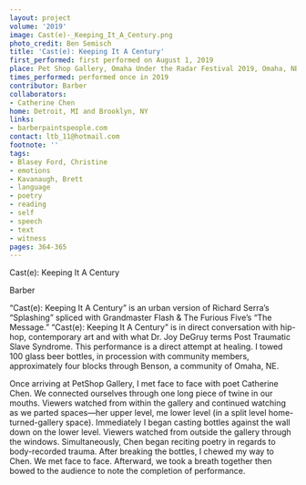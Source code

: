 ```yaml
---
layout: project
volume: '2019'
image: Cast(e)-_Keeping_It_A_Century.png
photo_credit: Ben Semisch
title: 'Cast(e): Keeping It A Century'
first_performed: first performed on August 1, 2019
place: Pet Shop Gallery, Omaha Under the Radar Festival 2019, Omaha, NB
times_performed: performed once in 2019
contributor: Barber
collaborators:
- Catherine Chen
home: Detroit, MI and Brooklyn, NY
links:
- barberpaintspeople.com
contact: ltb_11@hotmail.com
footnote: ''
tags:
- Blasey Ford, Christine
- emotions
- Kavanaugh, Brett
- language
- poetry
- reading
- self
- speech
- text
- witness
pages: 364-365
---
```


Cast(e): Keeping It A Century

Barber

“Cast(e): Keeping It A Century” is an urban version of Richard Serra’s “Splashing” spliced with Grandmaster Flash & The Furious Five’s “The Message.” “Cast(e): Keeping It A Century” is in direct conversation with hip-hop, contemporary art and with what Dr. Joy DeGruy terms Post Traumatic Slave Syndrome. This performance is a direct attempt at healing. I towed 100 glass beer bottles, in procession with community members, approximately four blocks through Benson, a community of Omaha, NE.

Once arriving at PetShop Gallery, I met face to face with poet Catherine Chen. We connected ourselves through one long piece of twine in our mouths. Viewers watched from within the gallery and continued watching as we parted spaces—her upper level, me lower level (in a split level home-turned-gallery space). Immediately I began casting bottles against the wall down on the lower level. Viewers watched from outside the gallery through the windows. Simultaneously, Chen began reciting poetry in regards to body-recorded trauma. After breaking the bottles, I chewed my way to Chen. We met face to face. Afterward, we took a breath together then bowed to the audience to note the completion of performance.
